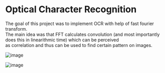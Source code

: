 # Optical Character Recognition

The goal of this project was to implement OCR with help of fast fourier transform.\
The main idea was that FFT calculates convolution (and most importantly does this in linearithmic time) which can be perceived\
as correlation and thus can be used to find certain pattern on images.

![image](https://github.com/michal200292/Numerical-analysis/assets/84624327/27850102-258c-42a8-9ef7-d97f10b00471)

![image](https://github.com/michal200292/Numerical-analysis/assets/84624327/abd98f0b-4e80-46bf-8852-5fcac8670190)

